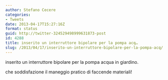 ```yaml
---
author: Stefano Cecere
categories:
- Tweets
date: 2013-04-17T15:27:16Z
format: status
guid: http://twitter-324529498999631873-post
id: 4288
title: inserito un interruttore bipolare per la pompa acq…
slug: /2013/04/17/inserito-un-interruttore-bipolare-per-la-pompa-acq/
---
```


inserito un interruttore bipolare per la pompa acqua in giardino.

che soddisfazione il maneggio pratico di faccende materiali!